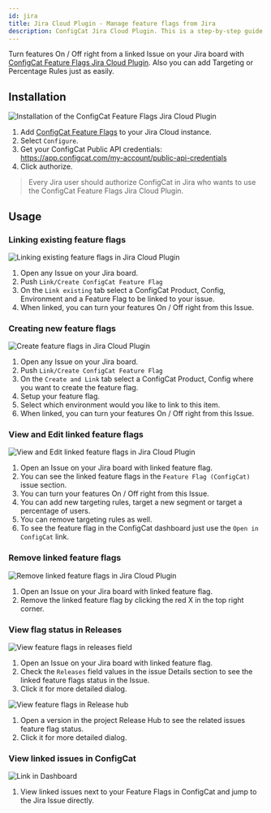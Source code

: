 ```yaml
---
id: jira
title: Jira Cloud Plugin - Manage feature flags from Jira
description: ConfigCat Jira Cloud Plugin. This is a step-by-step guide on how to connect and manage feature flags from Jira Cloud boards.
---
```


Turn features On / Off right from a linked Issue on your Jira board with <a href="https://marketplace.atlassian.com/1222421" target="_blank">ConfigCat Feature Flags Jira Cloud Plugin</a>. Also you can add Targeting or Percentage Rules just as easily.

## Installation

<img src="/docs/assets/jira/auth.gif" className="zoomable" alt="Installation of the ConfigCat Feature Flags Jira Cloud Plugin" />

1. Add <a href="https://marketplace.atlassian.com/1222421" target="_blank">ConfigCat Feature Flags</a> to your Jira Cloud instance.
2. Select `Configure`.
3. Get your ConfigCat Public API credentials: https://app.configcat.com/my-account/public-api-credentials
4. Click authorize.

> Every Jira user should authorize ConfigCat in Jira who wants to use the ConfigCat Feature Flags Jira Cloud Plugin.

## Usage

### Linking existing feature flags

<img src="/docs/assets/jira/link-existing.gif" className="zoomable" alt="Linking existing feature flags in Jira Cloud Plugin" />

1. Open any Issue on your Jira board.
2. Push `Link/Create ConfigCat Feature Flag`
3. On the `Link existing` tab select a ConfigCat Product, Config, Environment and a Feature Flag to be linked to your issue.
4. When linked, you can turn your features On / Off right from this Issue.

### Creating new feature flags

<img src="/docs/assets/jira/create-link.gif" className="zoomable" alt="Create feature flags in Jira Cloud Plugin" />

1. Open any Issue on your Jira board.
2. Push `Link/Create ConfigCat Feature Flag`
3. On the `Create and Link` tab select a ConfigCat Product, Config where you want to create the feature flag.
4. Setup your feature flag.
5. Select which environment would you like to link to this item.
6. When linked, you can turn your features On / Off right from this Issue.

### View and Edit linked feature flags

<img src="/docs/assets/jira/edit-ff.gif" className="zoomable" alt="View and Edit linked feature flags in Jira Cloud Plugin" />

1. Open an Issue on your Jira board with linked feature flag.
2. You can see the linked feature flags in the `Feature Flag (ConfigCat)` issue section.
3. You can turn your features On / Off right from this Issue.
4. You can add new targeting rules, target a new segment or target a percentage of users.
5. You can remove targeting rules as well.
6. To see the feature flag in the ConfigCat dashboard just use the `Open in ConfigCat` link.

### Remove linked feature flags

<img src="/docs/assets/jira/remove-ff.gif" className="zoomable" alt="Remove linked feature flags in Jira Cloud Plugin" />

1. Open an Issue on your Jira board with linked feature flag.
2. Remove the linked feature flag by clicking the red X in the top right corner.

### View flag status in Releases

<img src="/docs/assets/jira/release-field.gif" className="zoomable" alt="View feature flags in releases field" />

1. Open an Issue on your Jira board with linked feature flag.
2. Check the `Releases` field values in the issue Details section to see the linked feature flags status in the Issue.
3. Click it for more detailed dialog.

<img src="/docs/assets/jira/release-hub.gif" className="zoomable" alt="View feature flags in Release hub" />

1. Open a version in the project Release Hub to see the related issues feature flag status.
2. Click it for more detailed dialog.

### View linked issues in ConfigCat

<img src="/docs/assets/jira/open-from-dashboard.gif" className="zoomable" alt="Link in Dashboard" />

1. View linked issues next to your Feature Flags in ConfigCat and jump to the Jira Issue directly.
